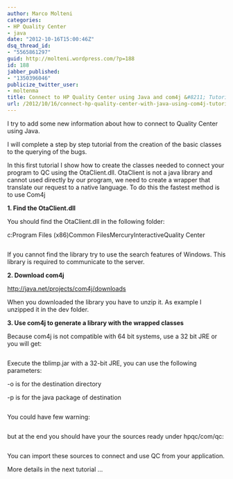 ```yaml
---
author: Marco Molteni
categories:
- HP Quality Center
- java
date: "2012-10-16T15:00:46Z"
dsq_thread_id:
- "5565861297"
guid: http://molteni.wordpress.com/?p=188
id: 188
jabber_published:
- "1350396046"
publicize_twitter_user:
- moltenma
title: Connect to HP Quality Center using Java and com4j &#8211; Tutorial (part 1)
url: /2012/10/16/connect-hp-quality-center-with-java-using-com4j-tutorial/
---
```

I try to add some new information about how to connect to Quality Center using Java.

I will complete a step by step tutorial from the creation of the basic classes to the querying of the bugs.

In this first tutorial I show how to create the classes needed to connect your program to QC using the OtaClient.dll. OtaClient is not a java library and cannot used directly by our program, we need to create a wrapper that translate our request to a native language. To do this the fastest method is to use Com4j

**1. Find the OtaClient.dll**

You should find the OtaClient.dll in the following folder:

c:Program Files (x86)Common FilesMercuryInteractiveQuality Center

[<img class="alignnone size-full wp-image-190" title="qc_Ota_dll" alt="" src="http://molteni.files.wordpress.com/2012/10/qc_ota_dll1.png?resize=577%2C111" data-recalc-dims="1" />](http://molteni.files.wordpress.com/2012/10/qc_ota_dll1.png?resize=577%2C111)

If you cannot find the library try to use the search features of Windows. This library is required to communicate to the server.

**2. Download com4j**

<http://java.net/projects/com4j/downloads>

When you downloaded the library you have to unzip it. As example I unzipped it in the dev folder.

**3. Use com4j to generate a library with the wrapped classes**

Because com4j is not compatible with 64 bit systems, use a 32 bit JRE or you will get:

[<img class="alignnone size-full wp-image-185" title="qc_error" alt="" src="http://molteni.files.wordpress.com/2012/10/qc_error.png?resize=595%2C257" data-recalc-dims="1" />](http://molteni.files.wordpress.com/2012/10/qc_error.png?resize=595%2C257)

Execute the tblimp.jar with a 32-bit JRE, you can use the following parameters:

-o is for the destination directory

-p is for the java package of destination

[<img class="alignnone size-full wp-image-184" title="exe" alt="" src="http://molteni.files.wordpress.com/2012/10/exe.png?resize=595%2C45" data-recalc-dims="1" />](http://molteni.files.wordpress.com/2012/10/exe.png?resize=595%2C45)

You could have few warning:

[<img class="alignnone size-full wp-image-187" title="qc_result" alt="" src="http://molteni.files.wordpress.com/2012/10/qc_result.png?resize=343%2C357" data-recalc-dims="1" />](http://molteni.files.wordpress.com/2012/10/qc_result.png?resize=343%2C357)

but at the end you should have your the sources ready under hpqc/com/qc:

[<img class="alignnone size-full wp-image-186" title="qc_java" alt="" src="http://molteni.files.wordpress.com/2012/10/qc_java.png?resize=324%2C638" data-recalc-dims="1" />](http://molteni.files.wordpress.com/2012/10/qc_java.png?resize=324%2C638)

You can import these sources to connect and use QC from your application.

More details in the next tutorial …